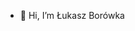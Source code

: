 - 👋 Hi, I’m Łukasz Borówka

<!---
LukaszBorowka/LukaszBorowka is a ✨ special ✨ repository because its `README.md` (this file) appears on your GitHub profile.
You can click the Preview link to take a look at your changes.
--->

